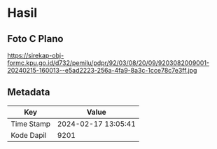 # Hasil

## Foto C Plano

https://sirekap-obj-formc.kpu.go.id/d732/pemilu/pdpr/92/03/08/20/09/9203082009001-20240215-160013--e5ad2223-256a-4fa9-8a3c-1cce78c7e3ff.jpg


## Metadata

| Key        | Value               |
| ---------- | ------------------- |
| Time Stamp | 2024-02-17 13:05:41 |
| Kode Dapil | 9201                |



